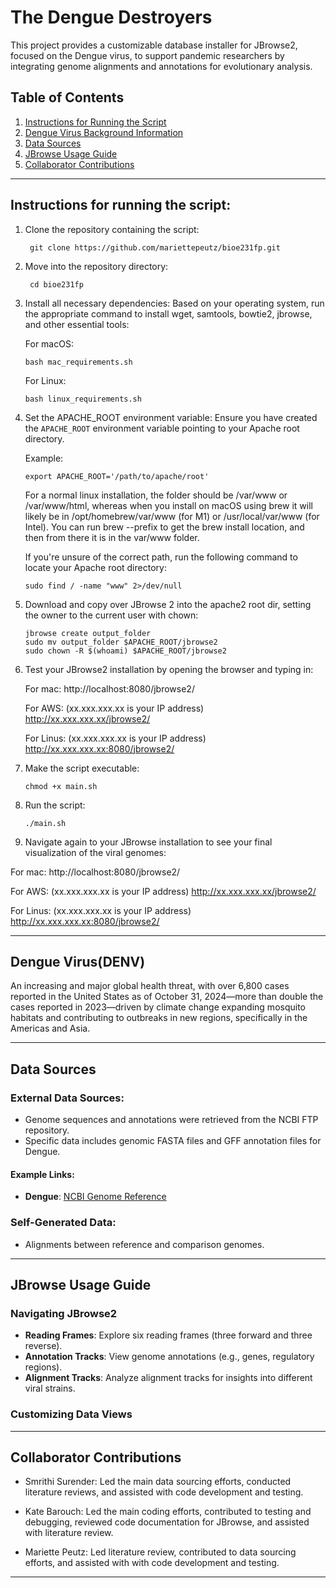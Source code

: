 # The Dengue Destroyers

This project provides a customizable database installer for JBrowse2, focused on the Dengue virus, to support pandemic researchers by integrating genome alignments and annotations for evolutionary analysis.

## **Table of Contents**
1. [Instructions for Running the Script](#instructions-for-running-the-script)
2. [Dengue Virus Background Information](#Dengue-Virus(DENV))
3. [Data Sources](#data-sources)
4. [JBrowse Usage Guide](#JBrowse-usage-guide)
5. [Collaborator Contributions](#collaborator-contributions)

---

## Instructions for running the script:

1. Clone the repository containing the script:
   
        git clone https://github.com/mariettepeutz/bioe231fp.git

2. Move into the repository directory:

        cd bioe231fp
   
4. Install all necessary dependencies:
   Based on your operating system, run the appropriate command to install wget, samtools, bowtie2, jbrowse, and other essential tools:

   For macOS:

       bash mac_requirements.sh
   For Linux:
   
       bash linux_requirements.sh

6. Set the APACHE_ROOT environment variable:
   Ensure you have created the `APACHE_ROOT` environment variable pointing to your Apache root directory.

      Example:
   
       export APACHE_ROOT='/path/to/apache/root'

   For a normal linux installation, the folder should be /var/www or /var/www/html, whereas when you install on macOS using brew it will likely be in /opt/homebrew/var/www (for M1) or /usr/local/var/www (for Intel). You can run brew --prefix to get the brew install location, and then from there it is in the var/www folder.

   If you're unsure of the correct path, run the following command to locate your Apache root directory:
   
       sudo find / -name "www" 2>/dev/null

7. Download and copy over JBrowse 2 into the apache2 root dir, setting the owner to the current user with chown:

       jbrowse create output_folder
       sudo mv output_folder $APACHE_ROOT/jbrowse2
       sudo chown -R $(whoami) $APACHE_ROOT/jbrowse2

8. Test your JBrowse2 installation by opening the browser and typing in:

   For mac:
      http://localhost:8080/jbrowse2/

   For AWS: (xx.xxx.xxx.xx is your IP address)
      http://xx.xxx.xxx.xx/jbrowse2/

   For Linus: (xx.xxx.xxx.xx is your IP address)
      http://xx.xxx.xxx.xx:8080/jbrowse2/

10. Make the script executable:

        chmod +x main.sh

11. Run the script:

        ./main.sh

12. Navigate again to your JBrowse installation to see your final visualization of the viral genomes:

   For mac:
      http://localhost:8080/jbrowse2/

   For AWS: (xx.xxx.xxx.xx is your IP address)
      http://xx.xxx.xxx.xx/jbrowse2/

   For Linus: (xx.xxx.xxx.xx is your IP address)
      http://xx.xxx.xxx.xx:8080/jbrowse2/

---

## Dengue Virus(DENV)

An increasing and major global health threat, with over 6,800 cases reported in the United States as of October 31, 2024—more than double the cases reported in 2023—driven by climate change expanding mosquito habitats and contributing to outbreaks in new regions, specifically in the Americas and Asia.

---

## Data Sources

### **External Data Sources**:
- Genome sequences and annotations were retrieved from the NCBI FTP repository.
- Specific data includes genomic FASTA files and GFF annotation files for Dengue.

#### **Example Links**:
- **Dengue**: [NCBI Genome Reference](https://ftp.ncbi.nlm.nih.gov/genomes/all/GCF/000/862/125/GCF_000862125.1_ViralProj15306/)

### **Self-Generated Data**:
- Alignments between reference and comparison genomes.

---

## JBrowse Usage Guide

### **Navigating JBrowse2**
- **Reading Frames**: Explore six reading frames (three forward and three reverse).
- **Annotation Tracks**: View genome annotations (e.g., genes, regulatory regions).
- **Alignment Tracks**: Analyze alignment tracks for insights into different viral strains.

### **Customizing Data Views**

---

## Collaborator Contributions
- Smrithi Surender: Led the main data sourcing efforts, conducted literature reviews, and assisted with code development and testing.

- Kate Barouch: Led the main coding efforts, contributed to  testing and debugging, reviewed code documentation for JBrowse, and assisted with literature review.
  
- Mariette Peutz: Led literature review, contributed to data sourcing efforts, and assisted with with code development and testing.

---
